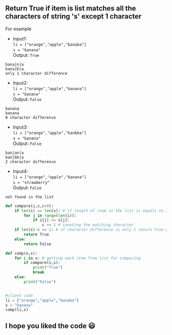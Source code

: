 ##  Return True if item is list matches all the characters of string 's' except 1 character
For example
* Input1:\
`li = ["orange","apple","banaba"]`\
`s = "banana"`\
Output: `True`
```
bana|n|a
bana|b|a
only 1 character difference
```
* Input2:\
`li = ["orange","apple","banana"]`\
`s = "banana"`\
Output: `False`
```
banana
banana
0 character difference
```

* Input3:\
`li = ["orange","apple","banbba"]`\
`s = "banana"`\
Output: `False`
```
ban|an|a
ban|bb|a
2 character difference
```

* Input4:\
`li = ["orange","apple","banana"]`\
`s = "strawberry"`\
Output: `False`
```
not found in the list
```

```python
def compare(i,s,c=0):
    if len(i) == len(s): # if length of item in the list is equals to string 's' then proceed otherwise check for next item
        for j in range(len(i)):
            if i[j] == s[j]:
                c += 1 # counting the matching character
    if len(s)-c == 1: # if character difference is only 1 return true otherwise false
        return True
    else:
        return False

def comp(x,s):
    for i in x: # getting each item from list for comparing
        if compare(i,s):
            print("True")
            break
    else:
        print("False")


#client code
li = ["orange","apple","banaba"]
s = "banana"
comp(li,s)
```
## I hope you liked the code :smiley:
